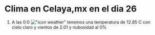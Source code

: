 # Clima en Celaya,mx en el dia 26

1. A las 0:0 !["icon weather"](http://openweathermap.org/img/w/01n.png) tenemos una temperatura de 12.85 C con cielo claro y  vientos de 2.01 y nubosidad al 0%
